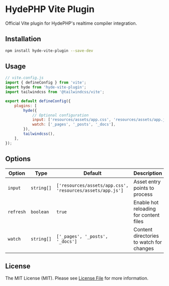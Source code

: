 # HydePHP Vite Plugin

Official Vite plugin for HydePHP's realtime compiler integration.

## Installation

```bash
npm install hyde-vite-plugin --save-dev
```

## Usage

```js
// vite.config.js
import { defineConfig } from 'vite';
import hyde from 'hyde-vite-plugin';
import tailwindcss from '@tailwindcss/vite';

export default defineConfig({
    plugins: [
        hyde({
            // Optional configuration
            input: ['resources/assets/app.css', 'resources/assets/app.js'],
            watch: ['_pages', '_posts', '_docs'],
        }),
        tailwindcss(),
    ],
});
```

## Options

| Option | Type | Default | Description |
|--------|------|---------|-------------|
| `input` | `string[]` | `['resources/assets/app.css', 'resources/assets/app.js']` | Asset entry points to process |
| `refresh` | `boolean` | `true` | Enable hot reloading for content files |
| `watch` | `string[]` | `['_pages', '_posts', '_docs']` | Content directories to watch for changes |

## License

The MIT License (MIT). Please see [License File](LICENSE.md) for more information.
